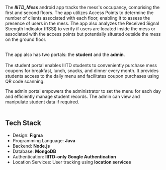 The **_IIITD_Mess_** android app tracks the mess's occupancy, comprising the first and second floors. The app utilizes Access Points to determine the number of clients associated with each floor, enabling it to assess the presence of users in the mess. The app also analyzes the Received Signal Strength Indicator (RSSI) to verify if users are located inside the mess or associated with the access points but potentially situated outside the mess on the ground floor.</br></br>

The app also has two portals: the **student** and the **admin**.</br></br>
The student portal enables IIITD students to conveniently purchase mess coupons for breakfast, lunch, snacks, and dinner every month.
It provides students access to the daily menu and facilitates coupon purchases using QR code scanning.</br>

The admin portal empowers the administrator to set the menu for each day and efficiently manage student records.
The admin can view and manipulate student data if required.</br></br>

<h2> Tech Stack </h2>

- Design: **Figma**
- Programming Language: **Java**
- Backend: **Node.js**
- Database: **MongoDB**
- Authentication: **IIITD-only Google Authentication**
- Location Services: User tracking using **location services**
